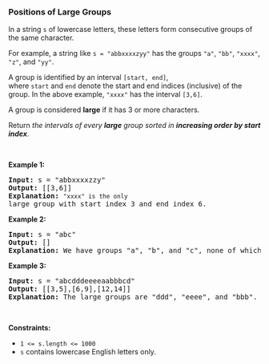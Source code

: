 
<h3>Positions of Large Groups</h3>
<div><p>In a string <code><font face="monospace">s</font></code> of lowercase letters, these letters form consecutive groups of the same character.</p>
<p>For example, a string like <code>s = "abbxxxxzyy"</code> has the groups <code>"a"</code>, <code>"bb"</code>, <code>"xxxx"</code>, <code>"z"</code>, and <code>"yy"</code>.</p>
<p>A group is identified by an interval <code>[start, end]</code>, where <code>start</code> and <code>end</code> denote the start and end indices (inclusive) of the group. In the above example, <code>"xxxx"</code> has the interval <code>[3,6]</code>.</p>
<p>A group is considered <strong>large</strong> if it has 3 or more characters.</p>
<p>Return <em>the intervals of every <strong>large</strong> group sorted in <strong>increasing order by start index</strong></em>.</p>
<p> </p>
<p><strong>Example 1:</strong></p>
<pre><strong>Input:</strong> s = "abbxxxxzzy"
<strong>Output:</strong> [[3,6]]
<strong>Explanation:</strong> <code>"xxxx" is the only </code>large group with start index 3 and end index 6.
</pre>
<p><strong>Example 2:</strong></p>
<pre><strong>Input:</strong> s = "abc"
<strong>Output:</strong> []
<strong>Explanation:</strong> We have groups "a", "b", and "c", none of which are large groups.
</pre>
<p><strong>Example 3:</strong></p>
<pre><strong>Input:</strong> s = "abcdddeeeeaabbbcd"
<strong>Output:</strong> [[3,5],[6,9],[12,14]]
<strong>Explanation:</strong> The large groups are "ddd", "eeee", and "bbb".
</pre>
<p> </p>
<p><strong>Constraints:</strong></p>
<ul>
<li><code>1 &lt;= s.length &lt;= 1000</code></li>
<li><code>s</code> contains lowercase English letters only.</li>
</ul>
</div>
